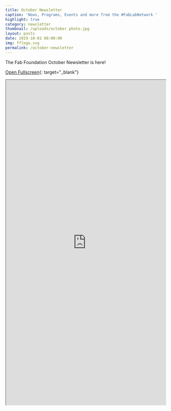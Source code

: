 ```yaml
---
title: October Newsletter
caption: 'News, Programs, Events and more from the #FabLabNetwork ' 
highlight: true
category: newsletter
thumbnail: /uploads/october photo.jpg
layout: posts
date: 2019-10-01 00:00:00
img: fflogo.svg
permalink: /october-newsletter
---
```


The Fab Foundation October Newsletter is here\!

[Open Fullscreen](https://mailchi.mp/fabfoundation.org/the-fab-foundation-october-newsletter-is-here-301699){: target="_blank"}

<iframe src="https://mailchi.mp/fabfoundation.org/the-fab-foundation-october-newsletter-is-here-301699" style="max-width: 1024px; width: 100%; margin: 0 auto; height: 1024px"></iframe>